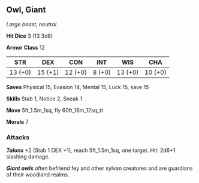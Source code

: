 ## Owl, Giant

*Large beast, neutral*

**Hit Dice** 3 (13 3d8)

**Armor Class** 12

| STR     | DEX     | CON     | INT     | WIS     | CHA     |
|---------|---------|---------|---------|---------|---------|
| 13 (+0) | 15 (+1) | 12 (+0) |  8 (+0) | 13 (+0) | 10 (+0) |

**Saves** Physical 15, Evasion 14, Mental 15, Luck 15, save 15

**Skills** Stab 1, Notice 2, Sneak 1

**Move** 5ft\_1.5m\_1sq, fly 60ft\_18m\_12sq\_tt

**Morale** 7

### Attacks

***Talons*** +2 (Stab 1 DEX +1), reach 5ft\_1.5m\_1sq, one target. Hit: 2d6+1 slashing damage.

***Giant owls*** often befriend fey and other sylvan creatures and are guardians of their woodland realms.


